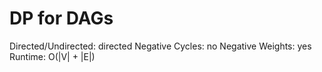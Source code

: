 # DP for DAGs

Directed/Undirected: directed
Negative Cycles: no
Negative Weights: yes
Runtime: O(|V| + |E|)